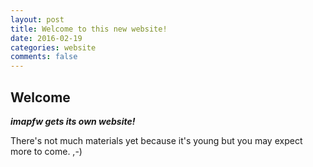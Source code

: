 ```yaml
---
layout: post
title: Welcome to this new website!
date: 2016-02-19
categories: website
comments: false
---
```


## Welcome

***imapfw gets its own website!***

There's not much materials yet because it's young but you may expect more to come. ,-)

